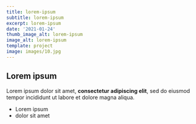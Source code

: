```yaml
---
title: lorem-ipsum
subtitle: lorem-ipsum
excerpt: lorem-ipsum
date: '2021-01-24'
thumb_image_alt: lorem-ipsum
image_alt: lorem-ipsum
template: project
image: images/10.jpg
---
```

## Lorem ipsum

Lorem ipsum dolor sit amet, **consectetur adipiscing elit**, sed do eiusmod tempor incididunt ut labore et dolore magna aliqua.

- Lorem ipsum
- dolor sit amet